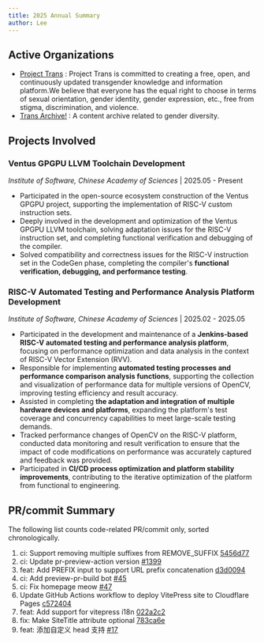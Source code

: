 ```yaml
---
title: 2025 Annual Summary
author: Lee
---
```


## Active Organizations

- [Project Trans](https://github.com/project-trans) : Project Trans is committed to creating a free, open, and continuously updated transgender knowledge and information platform.We believe that everyone has the equal right to choose in terms of sexual orientation, gender identity, gender expression, etc., free from stigma, discrimination, and violence.
- [Trans Archive!](https://github.com/trans-archive) : A content archive related to gender diversity.

## Projects Involved

### Ventus GPGPU LLVM Toolchain Development

_Institute of Software, Chinese Academy of Sciences_ | 2025.05 - Present

- Participated in the open-source ecosystem construction of the Ventus GPGPU project, supporting the implementation of RISC-V custom instruction sets.
- Deeply involved in the development and optimization of the Ventus GPGPU LLVM toolchain, solving adaptation issues for the RISC-V instruction set, and completing functional verification and debugging of the compiler.
- Solved compatibility and correctness issues for the RISC-V instruction set in the CodeGen phase, completing the compiler's **functional verification, debugging, and performance testing**.

### RISC-V Automated Testing and Performance Analysis Platform Development

_Institute of Software, Chinese Academy of Sciences_ | 2025.02 - 2025.05

- Participated in the development and maintenance of a **Jenkins-based RISC-V automated testing and performance analysis platform**, focusing on performance optimization and data analysis in the context of RISC-V Vector Extension (RVV).
- Responsible for implementing **automated testing processes and performance comparison analysis functions**, supporting the collection and visualization of performance data for multiple versions of OpenCV, improving testing efficiency and result accuracy.
- Assisted in completing **the adaptation and integration of multiple hardware devices and platforms**, expanding the platform's test coverage and concurrency capabilities to meet large-scale testing demands.
- Tracked performance changes of OpenCV on the RISC-V platform, conducted data monitoring and result verification to ensure that the impact of code modifications on performance was accurately captured and feedback was provided.
- Participated in **CI/CD process optimization and platform stability improvements**, contributing to the iterative optimization of the platform from functional to engineering.

## PR/commit Summary

The following list counts code-related PR/commit only, sorted chronologically.

<!-- 1. feat: Add ArticlesMenu [#1](https://github.com/trans-archive/archive/pull/1)
1. style: 调整脚注字号为 14px [3b2991f](https://github.com/ChisakaKanako/aboutTrans/commit/3b2991f5e3198eaabd6e49313cd117fd4db9df8c) -->

1. ci: Support removing multiple suffixes from REMOVE_SUFFIX [5456d77](https://github.com/project-trans/pr-preview-action/commit/5456d77e80e5385265294b03b9756c930da96cc4)
2. ci: Update pr-preview-action version [#1399](https://github.com/project-trans/MtF-wiki/pull/1399)
3. feat: Add PREFIX input to support URL prefix concatenation [d3d0094](https://github.com/project-trans/pr-preview-action/commit/d3d009467394a11a65b89dccf5df2c5617461918)
4. ci: Add preview-pr-build bot [#45](https://github.com/project-trans/FtM-wiki/pull/45)
5. ci: Fix homepage meow [#47](https://github.com/project-trans/FtM-wiki/pull/47)
6. Update GitHub Actions workflow to deploy VitePress site to Cloudflare Pages [c572404](https://github.com/ChisakaKanako/aboutTrans/commit/c572404600ff6747dfa47c1f683d57023f05f670)
7. feat: Add support for vitepress i18n [022a2c2](https://github.com/project-trans/vitepress-theme-project-trans/commit/022a2c20d69c9d6c8604f437cef872dc7240849b)
8. fix: Make SiteTitle attribute optional [783ca6e](https://github.com/project-trans/vitepress-theme-project-trans/commit/783ca6ed300fcefd8628430816922fdc88e3f183)
9. feat: 添加自定义 head 支持 [#17](https://github.com/project-trans/vitepress-theme-project-trans/pull/17)
